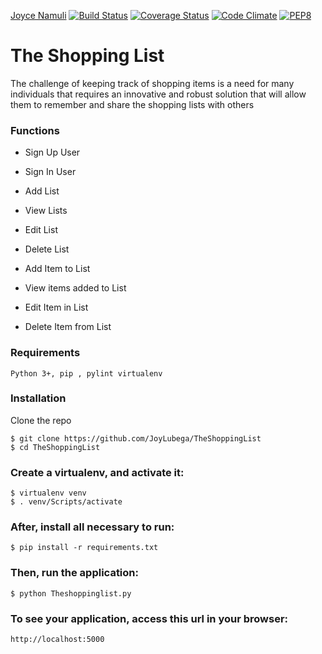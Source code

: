 
[Joyce Namuli](https://img.shields.io/badge/Patrick%20Luboobi-BucketList-green.svg)
[![Build Status](https://travis-ci.org/JoyLubega/TheShoppingList.svg?branch=master)](https://travis-ci.org/JoyLubega/TheShoppingList)
[![Coverage Status](https://coveralls.io/repos/github/JoyLubega/TheShoppingList/badge.svg)](https://coveralls.io/github/JoyLubega/TheShoppingList)
[![Code Climate](https://codeclimate.com/github/JoyLubega/TheShoppingList/badges/gpa.svg)](https://codeclimate.com/github/JoyLubega/TheShoppingList)
[![PEP8](https://img.shields.io/badge/code%20style-pep8-orange.svg)](https://www.python.org/dev/peps/pep-0008/)

# The Shopping List


The challenge of keeping track of shopping items is a need for many
individuals that requires an innovative and robust solution that will
 allow them to remember and share the shopping lists with others

### Functions

* Sign Up User

* Sign In User

* Add List

* View Lists

* Edit List

* Delete List

* Add Item to List

* View items added to List

* Edit Item in List

* Delete Item from List

### Requirements

`Python 3+, pip , pylint virtualenv`

### Installation

Clone the repo

```
$ git clone https://github.com/JoyLubega/TheShoppingList
$ cd TheShoppingList
```

### Create a virtualenv, and activate it:

```
$ virtualenv venv
$ . venv/Scripts/activate
```

### After, install all necessary to run:

```
$ pip install -r requirements.txt
```

### Then, run the application:

```
$ python Theshoppinglist.py
```

### To see your application, access this url in your browser:

```
http://localhost:5000
```
